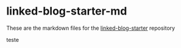 # linked-blog-starter-md
These are the markdown files for the [linked-blog-starter](https://github.com/matthewwong525/linked-blog-starter) repository

teste
